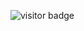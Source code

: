 ![visitor badge](https://visitor-badge.laobi.icu/badge?page_id=serhat.sergikaya.serhat-sergikaya)


